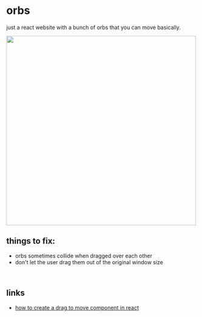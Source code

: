 # orbs

just a react website with a bunch of orbs that you can move basically.

<img src="orbs/src/data/orbss.gif" height=500>

<br>

## things to fix:
- orbs sometimes collide when dragged over each other
- don't let the user drag them out of the original window size

<br>

## links
- [how to create a drag to move component in react](https://javascript.plainenglish.io/how-to-make-a-simple-custom-drag-to-move-component-in-react-f67d5c99f925)
